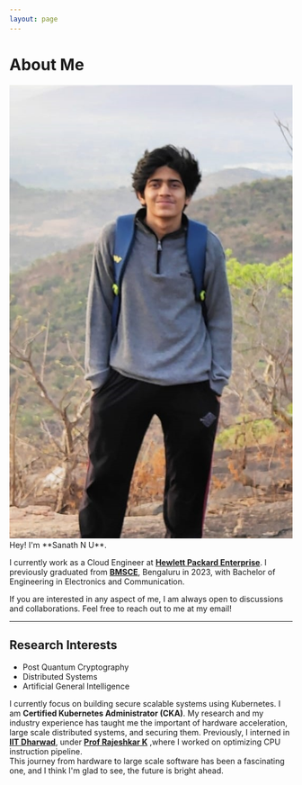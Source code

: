 ```yaml
---
layout: page
---
```


# About Me

<img src="/images/Sanath.jpeg" class="floatpic">

<br>
Hey! I'm **Sanath N U**.<br>

I currently work as a Cloud Engineer at **[Hewlett Packard Enterprise](https://www.hpe.com/in/en/home.html)**. 
I previously graduated from **[BMSCE](https://www.bmsce.ac.in/)**, Bengaluru in 2023, with Bachelor of Engineering in Electronics and Communication.

If you are interested in any aspect of me, I am always open to discussions and collaborations. Feel free to reach out to me at my email!

---

## Research Interests

- Post Quantum Cryptography
- Distributed Systems
- Artificial General Intelligence

I currently focus on building secure scalable systems using Kubernetes. I am **Certified Kubernetes Administrator (CKA)**. My research and my industry experience has taught me the important of hardware acceleration, large scale distributed systems, and securing them. 
Previously, I interned in **[IIT Dharwad](https://www.iitdh.ac.in/)**, under **[Prof Rajeshkar K](https://www.iitdh.ac.in/rajshekar.k/index.html)** ,where I worked on optimizing CPU instruction pipeline. <br> 
This journey from hardware to large scale software has been a fascinating one, and I think I'm glad to see, the future is bright ahead.



